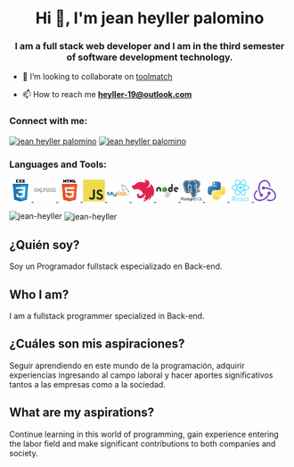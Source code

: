 <h1 align="center">Hi 👋, I'm jean heyller palomino</h1>
<h3 align="center">I am a full stack web developer and I am in the third semester of software development technology.</h3>

- 👯 I’m looking to collaborate on [toolmatch](https://tools-match-eight.vercel.app/)

- 📫 How to reach me **heyller-19@outlook.com**

<h3 align="left">Connect with me:</h3>
<p align="left">
<a href="https://linkedin.com/in/jean heyller palomino" target="blank"><img align="center" src="https://raw.githubusercontent.com/rahuldkjain/github-profile-readme-generator/master/src/images/icons/Social/linked-in-alt.svg" alt="jean heyller palomino" height="30" width="40" /></a>
<a href="https://fb.com/jean heyller palomino" target="blank"><img align="center" src="https://raw.githubusercontent.com/rahuldkjain/github-profile-readme-generator/master/src/images/icons/Social/facebook.svg" alt="jean heyller palomino" height="30" width="40" /></a>
</p>

<h3 align="left">Languages and Tools:</h3>
<p align="left"> <a href="https://www.w3schools.com/css/" target="_blank" rel="noreferrer"> <img src="https://raw.githubusercontent.com/devicons/devicon/master/icons/css3/css3-original-wordmark.svg" alt="css3" width="40" height="40"/> </a> <a href="https://expressjs.com" target="_blank" rel="noreferrer"> <img src="https://raw.githubusercontent.com/devicons/devicon/master/icons/express/express-original-wordmark.svg" alt="express" width="40" height="40"/> </a> <a href="https://www.w3.org/html/" target="_blank" rel="noreferrer"> <img src="https://raw.githubusercontent.com/devicons/devicon/master/icons/html5/html5-original-wordmark.svg" alt="html5" width="40" height="40"/> </a> <a href="https://developer.mozilla.org/en-US/docs/Web/JavaScript" target="_blank" rel="noreferrer"> <img src="https://raw.githubusercontent.com/devicons/devicon/master/icons/javascript/javascript-original.svg" alt="javascript" width="40" height="40"/> </a> <a href="https://www.mysql.com/" target="_blank" rel="noreferrer"> <img src="https://raw.githubusercontent.com/devicons/devicon/master/icons/mysql/mysql-original-wordmark.svg" alt="mysql" width="40" height="40"/> </a> <a href="https://nestjs.com/" target="_blank" rel="noreferrer"> <img src="https://raw.githubusercontent.com/devicons/devicon/master/icons/nestjs/nestjs-plain.svg" alt="nestjs" width="40" height="40"/> </a> <a href="https://nodejs.org" target="_blank" rel="noreferrer"> <img src="https://raw.githubusercontent.com/devicons/devicon/master/icons/nodejs/nodejs-original-wordmark.svg" alt="nodejs" width="40" height="40"/> </a> <a href="https://www.postgresql.org" target="_blank" rel="noreferrer"> <img src="https://raw.githubusercontent.com/devicons/devicon/master/icons/postgresql/postgresql-original-wordmark.svg" alt="postgresql" width="40" height="40"/> </a> <a href="https://www.python.org" target="_blank" rel="noreferrer"> <img src="https://raw.githubusercontent.com/devicons/devicon/master/icons/python/python-original.svg" alt="python" width="40" height="40"/> </a> <a href="https://reactjs.org/" target="_blank" rel="noreferrer"> <img src="https://raw.githubusercontent.com/devicons/devicon/master/icons/react/react-original-wordmark.svg" alt="react" width="40" height="40"/> </a> <a href="https://redux.js.org" target="_blank" rel="noreferrer"> <img src="https://raw.githubusercontent.com/devicons/devicon/master/icons/redux/redux-original.svg" alt="redux" width="40" height="40"/> </a> </p>

<p><img align="left" src="https://github-readme-stats.vercel.app/api/top-langs?username=jean-heyller&show_icons=true&locale=en&layout=compact" alt="jean-heyller" /></p>

<p>&nbsp;<img align="center" src="https://github-readme-stats.vercel.app/api?username=jean-heyller&show_icons=true&locale=en" alt="jean-heyller" />

<h2> <b> ¿Quién soy? </b> </h2>
Soy un Programador fullstack especializado en Back-end. <br>
<h2> <b> Who I am? </b> </h2>
I am a fullstack programmer specialized in Back-end. <br>
<h2> <b> ¿Cuáles son mis aspiraciones? </b> </h2>
Seguir aprendiendo en este mundo de la programación, adquirir experiencias ingresando al campo laboral y hacer aportes significativos tantos a las empresas como a la sociedad. <br>
<h2> <b> What are my aspirations? </b> </h2>
Continue learning in this world of programming, gain experience entering the labor field and make significant contributions to both companies and society. <br>

